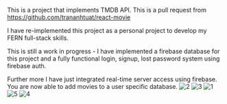 This is a project that implements TMDB API.
This is a pull request from https://github.com/trananhtuat/react-movie 

I have re-implemented this project as a personal project to develop my FERN full-stack skills.

This is still a work in progress - I have implemented a firebase database for this project and a fully functional login, signup, lost password system using firebase auth.

Further more I have just integrated real-time server access using firebase. 
You are now able to add movies to a user specific database.
![2](https://user-images.githubusercontent.com/80805859/182268191-9cae9f94-af59-4f6f-8a38-e823a0225cc8.PNG)
![3](https://user-images.githubusercontent.com/80805859/182268198-952e071e-d509-45ea-b0d6-7d1669d21d55.PNG)
![1](https://user-images.githubusercontent.com/80805859/182268203-07b68928-fa10-4434-ad6c-4b4d27080ae6.PNG)
![5](https://user-images.githubusercontent.com/80805859/182268224-971bb0f6-7fef-4055-9c45-a2509de94fc2.PNG)
![4](https://user-images.githubusercontent.com/80805859/182268229-892e4582-ad32-4f9a-9a87-8a5a5bc9fc8b.PNG)
